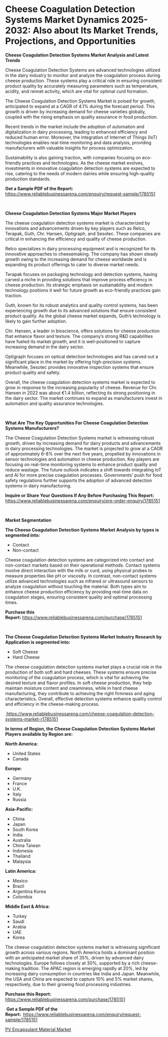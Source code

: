 <p><h1>Cheese Coagulation Detection Systems Market Dynamics 2025-2032: Also about Its Market Trends, Projections, and Opportunities</h1></p><p><strong>Cheese Coagulation Detection Systems Market Analysis and Latest Trends</strong></p>
<p><p>Cheese Coagulation Detection Systems are advanced technologies utilized in the dairy industry to monitor and analyze the coagulation process during cheese production. These systems play a critical role in ensuring consistent product quality by accurately measuring parameters such as temperature, acidity, and rennet activity, which are vital for optimal curd formation. </p><p>The Cheese Coagulation Detection Systems Market is poised for growth, anticipated to expand at a CAGR of 4.1% during the forecast period. This growth is driven by increasing demand for cheese varieties globally, coupled with the rising emphasis on quality assurance in food production. </p><p>Recent trends in the market include the adoption of automation and digitalization in dairy processing, leading to enhanced efficiency and reduced human error. Moreover, the integration of Internet of Things (IoT) technologies enables real-time monitoring and data analysis, providing manufacturers with valuable insights for process optimization. </p><p>Sustainability is also gaining traction, with companies focusing on eco-friendly practices and technologies. As the cheese market evolves, investments in innovative coagulation detection systems are expected to rise, catering to the needs of modern dairies while ensuring high-quality production standards.</p></p>
<p><strong>Get a Sample PDF of the Report:&nbsp;</strong> <a href="https://www.reliablebusinessarena.com/enquiry/request-sample/1785151?utm_campaign=2396&utm_medium=2&utm_source=Github&utm_content=ia&utm_term=25032025&utm_id=cheese-coagulation-detection-systems">https://www.reliablebusinessarena.com/enquiry/request-sample/1785151</a></p>
<p>&nbsp;</p>
<p><strong>Cheese Coagulation Detection Systems Major Market Players</strong></p>
<p><p>The cheese coagulation detection systems market is characterized by innovations and advancements driven by key players such as Relco, Terapak, Guth, Chr. Hansen, Optigraph, and Sesotec. These companies are critical in enhancing the efficiency and quality of cheese production.</p><p>Relco specializes in dairy processing equipment and is recognized for its innovative approaches to cheesemaking. The company has shown steady growth owing to the increasing demand for cheese worldwide and is expanding its product offerings to cater to diverse market needs.</p><p>Terapak focuses on packaging technology and detection systems, having carved a niche in providing solutions that improve process efficiency in cheese production. Its strategic emphasis on sustainability and modern technology positions it well for future growth as eco-friendly practices gain traction.</p><p>Guth, known for its robust analytics and quality control systems, has been experiencing growth due to its advanced solutions that ensure consistent product quality. As the global cheese market expands, Guth’s technology is likely to gain further adoption.</p><p>Chr. Hansen, a leader in bioscience, offers solutions for cheese production that enhance flavor and texture. The company’s strong R&D capabilities have fueled its market growth, and it is well-positioned to capture increasing demand in the dairy sector.</p><p>Optigraph focuses on optical detection technologies and has carved out a significant place in the market by offering high-precision systems. Meanwhile, Sesotec provides innovative inspection systems that ensure product quality and safety.</p><p>Overall, the cheese coagulation detection systems market is expected to grow in response to the increasing popularity of cheese. Revenue for Chr. Hansen in 2022 was about €1.4 billion, reflecting its strong positioning in the dairy sector. The market continues to expand as manufacturers invest in automation and quality assurance technologies.</p></p>
<p>&nbsp;</p>
<p><strong>What Are The Key Opportunities For Cheese Coagulation Detection Systems Manufacturers?</strong></p>
<p><p>The Cheese Coagulation Detection Systems market is witnessing robust growth, driven by increasing demand for dairy products and advancements in dairy processing technologies. The market is projected to grow at a CAGR of approximately 6-8% over the next five years, propelled by innovations in sensor technologies and automation in cheese production. Key players are focusing on real-time monitoring systems to enhance product quality and reduce wastage. The future outlook indicates a shift towards integrating IoT and AI for more precise coagulation processes. Governments' push for food safety regulations further supports the adoption of advanced detection systems in dairy manufacturing.</p></p>
<p><strong>Inquire or Share Your Questions If Any Before Purchasing This Report:</strong> <a href="https://www.reliablebusinessarena.com/enquiry/pre-order-enquiry/1785151?utm_campaign=2396&utm_medium=2&utm_source=Github&utm_content=ia&utm_term=25032025&utm_id=cheese-coagulation-detection-systems">https://www.reliablebusinessarena.com/enquiry/pre-order-enquiry/1785151</a></p>
<p>&nbsp;</p>
<p><strong>Market Segmentation</strong></p>
<p><strong>The Cheese Coagulation Detection Systems Market Analysis by types is segmented into:</strong></p>
<p><ul><li>Contact</li><li>Non-contact</li></ul></p>
<p><p>Cheese coagulation detection systems are categorized into contact and non-contact markets based on their operational methods. Contact systems involve direct interaction with the milk or curd, using physical probes to measure properties like pH or viscosity. In contrast, non-contact systems utilize advanced technologies such as infrared or ultrasound sensors to analyze coagulation without touching the material. Both types aim to enhance cheese production efficiency by providing real-time data on coagulation stages, ensuring consistent quality and optimal processing times.</p></p>
<p><strong>Purchase this Report:&nbsp;</strong><a href="https://www.reliablebusinessarena.com/purchase/1785151?utm_campaign=2396&utm_medium=2&utm_source=Github&utm_content=ia&utm_term=25032025&utm_id=cheese-coagulation-detection-systems">https://www.reliablebusinessarena.com/purchase/1785151</a></p>
<p>&nbsp;</p>
<p><strong>The Cheese Coagulation Detection Systems Market Industry Research by Application is segmented into:</strong></p>
<p><ul><li>Soft Cheese</li><li>Hard Cheese</li></ul></p>
<p><p>The cheese coagulation detection systems market plays a crucial role in the production of both soft and hard cheeses. These systems ensure precise monitoring of the coagulation process, which is vital for achieving the desired texture and flavor profiles. In soft cheese production, they help maintain moisture content and creaminess, while in hard cheese manufacturing, they contribute to achieving the right firmness and aging characteristics. Overall, effective detection systems enhance quality control and efficiency in the cheese-making process.</p></p>
<p><a href="https://www.reliablebusinessarena.com/cheese-coagulation-detection-systems-market-r1785151?utm_campaign=2396&utm_medium=2&utm_source=Github&utm_content=ia&utm_term=25032025&utm_id=cheese-coagulation-detection-systems">&nbsp;https://www.reliablebusinessarena.com/cheese-coagulation-detection-systems-market-r1785151</a></p>
<p><strong>In terms of Region, the Cheese Coagulation Detection Systems Market Players available by Region are:</strong></p>
<p>
    <p> <strong> North America: </strong>
        <ul>
            <li>United States</li>
            <li>Canada</li>
        </ul>
        </p> 
    <p> <strong> Europe: </strong>
        <ul>
            <li>Germany</li>
            <li>France</li>
            <li>U.K.</li>
            <li>Italy</li>
            <li>Russia</li>
        </ul>
        </p> 
    <p> <strong> Asia-Pacific: </strong>
        <ul>
            <li>China</li>
            <li>Japan</li>
            <li>South Korea</li>
            <li>India</li>
            <li>Australia</li>
            <li>China Taiwan</li>
            <li>Indonesia</li>
            <li>Thailand</li>
            <li>Malaysia</li>
        </ul>
        </p> 
    <p> <strong> Latin America: </strong>
        <ul>
            <li>Mexico</li>
            <li>Brazil</li>
            <li>Argentina Korea</li>
            <li>Colombia</li>
        </ul>
        </p> 
    <p> <strong> Middle East & Africa: </strong>
        <ul>
            <li>Turkey</li>
            <li>Saudi</li>
            <li>Arabia</li>
            <li>UAE</li>
            <li>Korea</li>
        </ul>
    </p>
    </p>
<p><p>The cheese coagulation detection systems market is witnessing significant growth across various regions. North America holds a dominant position with an anticipated market share of 35%, driven by advanced dairy technologies. Europe follows closely at 30%, supported by a rich cheese-making tradition. The APAC region is emerging rapidly at 20%, led by increasing dairy consumption in countries like India and Japan. Meanwhile, the USA and China are expected to capture 10% and 5% market shares, respectively, due to their growing food processing industries.</p></p>
<p><strong>Purchase this Report: </strong><a href="https://www.reliablebusinessarena.com/purchase/1785151?utm_campaign=2396&utm_medium=2&utm_source=Github&utm_content=ia&utm_term=25032025&utm_id=cheese-coagulation-detection-systems">https://www.reliablebusinessarena.com/purchase/1785151</a></p>
<p>&nbsp;<strong>Get a Sample PDF of the Report:&nbsp;&nbsp;</strong><a href="https://www.reliablebusinessarena.com/enquiry/request-sample/1785151?utm_campaign=2396&utm_medium=2&utm_source=Github&utm_content=ia&utm_term=25032025&utm_id=cheese-coagulation-detection-systems">https://www.reliablebusinessarena.com/enquiry/request-sample/1785151</a></p>
<p><strong></strong></p>
<p><p><a href="https://github.com/ilonaenterline65/Market-Research-Report-List-1/blob/main/pv-encapsulant-material-market.md?utm_campaign=2396&utm_medium=2&utm_source=Github&utm_content=ia&utm_term=25032025&utm_id=cheese-coagulation-detection-systems">PV Encapsulant Material Market</a></p></p>